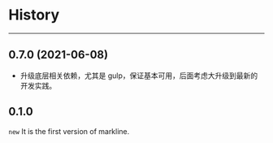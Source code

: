 # History

---

## 0.7.0 (2021-06-08)

- 升级底层相关依赖，尤其是 gulp，保证基本可用，后面考虑大升级到最新的开发实践。

## 0.1.0

`new` It is the first version of markline.
